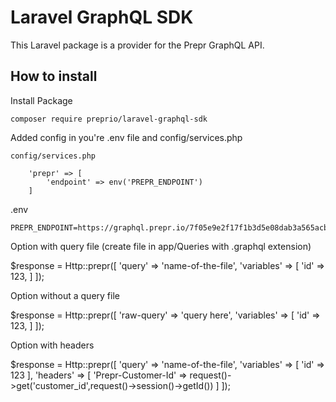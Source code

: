 # Laravel GraphQL SDK
This Laravel package is a provider for the Prepr GraphQL API.

## How to install

Install Package

```
composer require preprio/laravel-graphql-sdk
```

Added config in you're .env file and config/services.php

```
config/services.php

    'prepr' => [
        'endpoint' => env('PREPR_ENDPOINT')
    ]
```

.env

```
PREPR_ENDPOINT=https://graphql.prepr.io/7f05e9e2f17f1b3d5e08dab3a565acbea8b87745473917e159f70ae1cf0334b9
```

Option with query file (create file in app/Queries with .graphql extension)

$response = Http::prepr([
    'query' => 'name-of-the-file',
    'variables' => [
        'id' => 123,
    ]
]);

Option without a query file

$response = Http::prepr([
    'raw-query' => 'query here',
    'variables' => [
        'id' => 123,
    ]
]);

Option with headers

$response = Http::prepr([
    'query' => 'name-of-the-file',
    'variables' => [
        'id' => 123
    ],
    'headers' => [
        'Prepr-Customer-Id' => request()->get('customer_id',request()->session()->getId())
    ]
]);
